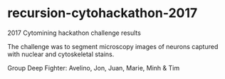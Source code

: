# recursion-cytohackathon-2017
2017 Cytomining hackathon challenge results

The challenge was to segment microscopy images of neurons captured with nuclear and cytoskeletal stains.

Group Deep Fighter: Avelino, Jon, Juan, Marie, Minh & Tim

